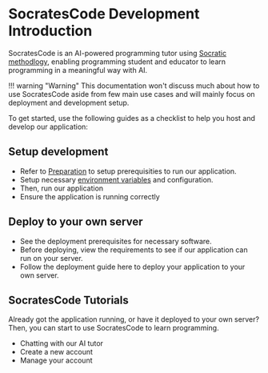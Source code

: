 # SocratesCode Development Introduction

SocratesCode is an AI-powered programming tutor using [Socratic methodlogy](https://en.wikipedia.org/wiki/Socratic_method), enabling programming student and educator to learn programming in a meaningful way with AI.

!!! warning "Warning"
    This documentation won't discuss much about how to use SocratesCode aside from few main use cases and will mainly focus on deployment and development setup.

To get started, use the following guides as a checklist to help you host and develop our application:

## Setup development
- Refer to [Preparation](dev/preparation.md) to setup prerequisities to run our application.
- Setup necessary [environment variables](dev/environment.md) and configuration.
- Then, run our application
- Ensure the application is running correctly

## Deploy to your own server
- See the deployment prerequisites for necessary software.
- Before deploying, view the requirements to see if our application can run on your server.
- Follow the deployment guide here to deploy your application to your own server.


## SocratesCode Tutorials
Already got the application running, or have it deployed to your own server? Then, you can start to use SocratesCode to learn programming.

- Chatting with our AI tutor
- Create a new account
- Manage your account